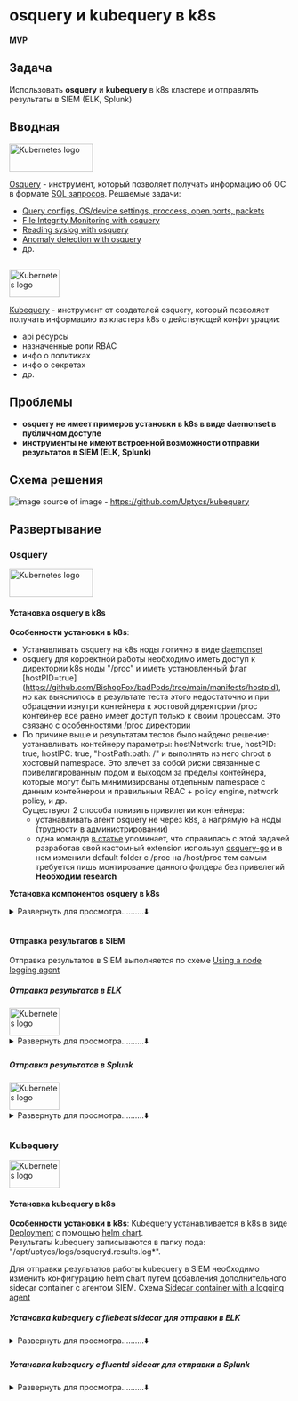 # osquery и kubequery в k8s
**MVP**

## Задача

Использовать **osquery** и **kubequery** в k8s кластере и отправлять результаты в SIEM (ELK, Splunk)

## Вводная

<a href="https://kubernetes.io/">
    <img src="https://engineering.fb.com/wp-content/uploads/2014/10/1_XC-k2QigREIwZnBpFZ4StA@2x.png"
         alt="Kubernetes logo" title="Kubernetes" height="50" width="150" />
</a></br>

[Osquery](https://github.com/osquery/osquery) - инструмент, который позволяет получать информацию об ОС в формате [SQL запросов](https://osquery.io/schema/current/#file_events). 
Решаемые задачи: 
- [Query configs, OS/device settings, proccess, open ports, packets](https://github.com/osquery/osquery#what-is-osquery)
- [File Integrity Monitoring with osquery](https://osquery.readthedocs.io/en/stable/deployment/file-integrity-monitoring/)
- [Reading syslog with osquery](https://osquery.readthedocs.io/en/stable/deployment/syslog/)
- [Anomaly detection with osquery](https://osquery.readthedocs.io/en/stable/deployment/anomaly-detection/)
- др.

## 

<a href="https://kubernetes.io/">
    <img src="https://repository-images.githubusercontent.com/330738883/21226100-5c12-11eb-9223-9a51942d504e"
         alt="Kubernetes logo" title="Kubernetes" height="50" width="90" />
</a></br>

[Kubequery](https://github.com/Uptycs/kubequery) - инструмент от создателей osquery, который позволяет получать информацию из кластера k8s о действующей конфигурации:
- api ресурсы
- назначенные роли RBAC
- инфо о политиках
- инфо о секретах
- др.

## Проблемы

- **osquery не имеет примеров установки в k8s в виде daemonset в публичном доступе**
- **инструменты не имеют встроенной возможности отправки результатов в SIEM (ELK, Splunk)**

## Схема решения
![image](https://user-images.githubusercontent.com/85429798/143606481-7ccef674-61de-4097-8042-c7f9e9a66b5f.png)
source of image - https://github.com/Uptycs/kubequery

## Развертывание

### Osquery

<a href="https://kubernetes.io/">
    <img src="https://engineering.fb.com/wp-content/uploads/2014/10/1_XC-k2QigREIwZnBpFZ4StA@2x.png"
         alt="Kubernetes logo" title="Kubernetes" height="50" width="150" />
</a></br>

#### Установка osquery в k8s
**Особенности установки в k8s**:
- Устанавливать osquery на k8s ноды логично в виде [daemonset](https://kubernetes.io/docs/concepts/workloads/controllers/daemonset/)  
- osquery для корректной работы необходимо иметь доступ к директории k8s ноды "/proc" и иметь установленный флаг [hostPID=true] (https://github.com/BishopFox/badPods/tree/main/manifests/hostpid), но как выяснилось в результате теста этого недостаточно и при обращении изнутри контейнера к хостовой директории /proc контейнер все равно имеет доступ только к своим процессам. Это связано с [особенностями /proc директории](https://stackoverflow.com/questions/47072586/docker-access-host-proc)
- По причине выше и результатам тестов было найдено решение: устанавливать контейнеру параметры: hostNetwork: true, hostPID: true, hostIPC: true, "hostPath:path: /" и выполнять из него chroot в хостовый namespace. Это влечет за собой риски связанные с привелигированным подом и выходом за пределы контейнера, которые могут быть минимизированы отдельным namespace с данным контейнером и правильным RBAC + policy engine, network policy, и др.  
Существуют 2 способа понизить привилегии контейнера:
    - устанавливать агент osquery не через k8s, а напрямую на ноды (трудности в администрировании)
    - одна команда [в статье](https://developer.ibm.com/articles/monitoring-containers-osquery/) упоминает, что справилась с этой задачей разработав свой кастомный extension используя [osquery-go](https://github.com/kolide/osquery-go/blob/master/README.md) и в нем изменили default folder с /proc на /host/proc тем самым требуется лишь монтирование данного фолдера без привелегий **Необходим research**



**Установка компонентов osquery в k8s**
<details>
<summary>Развернуть для просмотра..........⬇️</summary>

**Подготовленная конфигурация включает**:
- основной конфиг osquery с включенным:
    - контролем целостности критичных k8s nodes файлов (согласно CIS Benchmark)
    - включенными [osquery packs](https://github.com/osquery/osquery/tree/master/packs): "incident response", "vuln-management"
- конфиг со скриптом, который проверяет наличие osquery бинарника на k8s ноде и при необходимости копирует его и запускает
- network policy, которые по умолчанию запрещают весь входящий и исходящший траффик namespace "osquery"

**Прериквизиты**:
- развернутый кластер [Managed Service for Kubernetes](https://cloud.yandex.ru/docs/managed-kubernetes/quickstart)


- скачайте файлы репозитория 
```
git clone https://github.com/yandex-cloud/yc-solution-library-for-security.git 
```
- перейдите в папку
```
cd /yc-solution-library-for-security/kubernetes-security/osquery-kubequery/osquery-install-daemonset/ 
```
- при необходимости кастомизируйте файлы: configmap-config.yaml, configmap-pack_conf.yaml
- выполните команду
```
kubectl apply -f ./ns.yaml 
kubectl apply -f ./
```
- **TBD: создание helm chart**

</details>

## 

#### Отправка результатов в SIEM
Отправка результатов в SIEM выполняется по схеме [Using a node logging agent](https://kubernetes.io/docs/concepts/cluster-administration/logging/#using-a-node-logging-agent)

##### Отправка результатов в ELK

<a href="https://kubernetes.io/">
    <img src="https://oracle-patches.com/images/2020/03/05/estc-logo-vvedenie_large.jpg"
         alt="Kubernetes logo" title="Kubernetes" height="50" width="90" />
</a></br>

<details>
<summary>Развернуть для просмотра..........⬇️</summary>  

![image](https://user-images.githubusercontent.com/85429798/143606732-547cd5c6-35ed-4296-b0ca-fbb0e017da5c.png)

Для отправки в ELK используется [filebeat](https://www.elastic.co/beats/filebeat). Filebeat имеет встроенный [модуль osquery](https://www.elastic.co/guide/en/beats/filebeat/current/filebeat-module-osquery.html). Устанавливается с помощью [helm-chart](https://github.com/elastic/helm-charts/tree/main/filebeat). 


**Прериквизиты**:
- развернутый кластер [Managed Service for Elasticsearch](https://cloud.yandex.ru/docs/managed-elasticsearch/operations/cluster-create)
- credentials от кластера

**Установка компонентов в k8s**
- перейдите в папку
```
cd /yc-solution-library-for-security/kubernetes-security/osquery-kubequery/filebeat-helm/
```
- скачайте сертификат Managed Elastic сервиса (общий для всех)
```
mkdir ~/.elasticsearch && \
wget  "https://storage.yandexcloud.net/cloud-certs/CA.pem" -O ~/.elasticsearch/root.crt && \
chmod 0600 ~/.elasticsearch/root.crt
cp ~/.elasticsearch/root.crt ./elastic-certificate.pem
```
- создать секрет с сертификатом ELK в кластере k8s 
```
kubectl create secret generic elastic-certificate-pem --from-file=./elastic-certificate.pem
```
- создать секрет с credentials ELK в кластере k8s (заменить на свои)
```
kubectl create secret generic security-master-credentials --from-literal=username=admin --from-literal=password=P@ssword
```
- подготовить существующий в папке файл ./values.yaml (отредактикровать)
```
задать имя elk хоста
extraEnvs:
    - name: "ELASTICSEARCH_HOSTS"
      value: "c-c9qfrs7u8i6g59dkb0vj.rw.mdb.yandexcloud.net:9200"
при необходимости поменять конфигурационный файл
```
- установить helm chart с указанием модифицированного helm файла values
```
helm repo add elastic https://helm.elastic.co

helm install filebeat elastic/filebeat -f values.yaml
```
- проверить наличие записей в базе ELK в индексе filebeat-osquery (создать index pattern)
- **TBD: создание отделього dashboard в ELK для osquery (установленные пакеты, шел команды, открытые порты, версии ос и нод и т.д.)**

</details>

##### Отправка результатов в Splunk

<a href="https://kubernetes.io/">
    <img src="https://cdn.f1ne.ws/userfiles/brown/142781.jpg"
         alt="Kubernetes logo" title="Kubernetes" height="50" width="90" />
</a></br>

<details>
<summary>Развернуть для просмотра..........⬇️</summary>  

![image](https://user-images.githubusercontent.com/85429798/143606623-1d3630aa-53e8-44dd-a619-a7b19d9dc925.png)

Для отправки в Splunk используется [fluentd splunk hec plugin](https://github.com/splunk/fluent-plugin-splunk-hec). Устанавливается с помощью [helm-chart](https://github.com/splunk/splunk-connect-for-kubernetes/tree/develop/helm-chart/splunk-connect-for-kubernetes/charts/splunk-kubernetes-logging
). 


**Прериквизиты**:
- развернутый Splunk
- настроенный [HTTP Event Collector](https://docs.splunk.com/Documentation/SplunkCloud/8.2.2105/Data/UsetheHTTPEventCollector#Configure_HTTP_Event_Collector_on_Splunk_Enterprise)
- HEC Токен для отправки событий 

**Установка компонентов в k8s**
- перейдите в папку
```
cd /yc-solution-library-for-security/kubernetes-security/osquery-kubequery/fluentsplunk-helm/
```
- подготовить существующий в папке файл ./values.yaml (отредактикровать) либо [скачать исходный](https://github.com/splunk/splunk-connect-for-kubernetes/blob/develop/helm-chart/splunk-connect-for-kubernetes/charts/splunk-kubernetes-logging/values.yaml)

```
задать имя splunk хоста
splunk:
  hec:
    host: 51.250.7.127 (укажите ваше значение)
```
- установить helm chart с указанием файла ./values.yaml , вашего HEC Token и настройками SSL
```
helm install my-splunk-logging -f values.yaml --set splunk.hec.insecureSSL=true --set splunk.hec.token=<your token> --set splunk-kubernetes-logging.fullnameOverride=splunk-logging https://github.com/splunk/splunk-connect-for-kubernetes/releases/download/1.4.5/splunk-kubernetes-logging-1.4.5.tgz
```

</details>

##

### Kubequery

<a href="https://kubernetes.io/">
    <img src="https://repository-images.githubusercontent.com/330738883/21226100-5c12-11eb-9223-9a51942d504e"
         alt="Kubernetes logo" title="Kubernetes" height="50" width="90" />
</a></br>

#### Установка kubequery в k8s

**Особенности установки в k8s**:
Kubequery устанавливается в k8s в виде [Deployment](https://kubernetes.io/docs/concepts/workloads/controllers/deployment/) с помощью [helm chart](https://github.com/Uptycs/kubequery#helm).  
Результаты kubequery записываются в папку пода: "/opt/uptycs/logs/osqueryd.results.log*".

Для отправки результатов работы kubequery в SIEM необходимо изменить конфигурацию helm chart путем добавления дополнительного sidecar container с агентом SIEM. Схема [Sidecar container with a logging agent](https://kubernetes.io/docs/concepts/cluster-administration/logging/#sidecar-container-with-a-logging-agent)  


##### Установка kubequery с filebeat sidecar для отправки в ELK


<details>
<summary>Развернуть для просмотра..........⬇️</summary>  

![image](https://user-images.githubusercontent.com/85429798/143607391-b0c5c2ee-4556-429b-a3e4-bb17e2dcdda5.png)
    
- перейдите в папку
```
cd /yc-solution-library-for-security/kubernetes-security/osquery-kubequery/kubequery/kubequery-with-elastic-filebeat/
```
- создайте namespace 
```
kubectl create ns kubequery
```
- скачайте сертификат Managed Elastic сервиса (общий для всех)
```
mkdir ~/.elasticsearch && \
wget  "https://storage.yandexcloud.net/cloud-certs/CA.pem" -O ~/.elasticsearch/root.crt && \
chmod 0600 ~/.elasticsearch/root.crt
cp ~/.elasticsearch/root.crt ./elastic-certificate.pem
```
- создать секрет с сертификатом ELK в кластере k8s 
```
kubectl create secret generic elastic-certificate-pem --from-file=./elastic-certificate.pem -n kubequery
```
- создать секрет с credentials ELK в кластере k8s (заменить на свои)
```
kubectl create secret generic security-master-credentials --from-literal=username=admin --from-literal=password=P@ssword -n kubequery
```
- указать в файле ./configmap-filebeat.yaml значение output.elasticsearch: hosts: "c-c9qfrs7u8i6g59dkb0vj.rw.mdb.yandexcloud.net:9200" (ваше значение)
- скачать файлы helm-chart командой
```
git clone https://github.com/Uptycs/kubequery.git
```
- копируем заготовленные файлы в папку чарта
```
cp ./*.yaml ./kubequery/charts/kubequery/templates/
```
- удаляем файл создания ns из папки чарта
```
rm ./kubequery/charts/kubequery/templates/namespace.yaml
```
- в файле ./kubequery/charts/kubequery/values.yaml указать значение имени кластера cluster: mycluster
- установить helm chart из локальной рабочей папки
```
helm install my-kubequery ./kubequery/charts/kubequery/ 
```
- ** TBD: создание helm chart для удобства и contribute его в kubequery **

</details>

##### Установка kubequery с fluentd sidecar для отправки в Splunk


<details>
<summary>Развернуть для просмотра..........⬇️</summary>  

![image](https://user-images.githubusercontent.com/85429798/143606787-4ef0c6e9-7595-4293-958d-7e06d10abbe5.png)

- перейдите в папку
```
cd /yc-solution-library-for-security/kubernetes-security/osquery-kubequery/kubequery/kubequery-with-splunk/
```
- создайте namespace 
```
kubectl create ns kubequery
```
- создаем секрет для хранения HEC токена
```
kubectl create secret generic splunk-hec-secret --from-literal=splunk_hec_token=<your token> -n kubequery
```
- указать в файле ./configmap-fluentd.yaml значение hec_host "51.250.7.127" (ваш адрес) и host "my-cluster" (имя кластера)
- скачать helm-chart командой 
```
git clone https://github.com/Uptycs/kubequery.git
```
- копируем заготовленные файлы в папку чарта
```
cp ./*.yaml ./kubequery/charts/kubequery/templates/
```
- удаляем файл создания ns из папки чарта
```
rm ./kubequery/charts/kubequery/templates/namespace.yaml
```
- установить helm chart из локальной рабочей папки
```
helm install my-kubequery ./kubequery/charts/kubequery/ 
```
- ** TBD: создание helm chart для удобства и contribute его в kubequery **

</details>
